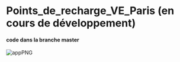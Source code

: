 # Points_de_recharge_VE_Paris (en cours de développement)
#### code dans la branche master

![appPNG](https://user-images.githubusercontent.com/60617045/156931114-0ac72499-ee15-45c4-9d82-c1fed1cc8fc0.PNG)
